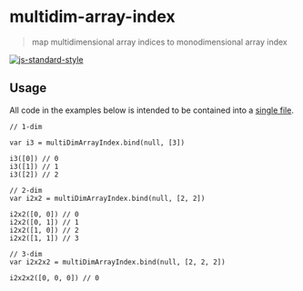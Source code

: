 # multidim-array-index

> map multidimensional array indices to monodimensional array index

[![js-standard-style](https://cdn.rawgit.com/feross/standard/master/badge.svg)](https://github.com/feross/standard)

## Usage

All code in the examples below is intended to be contained into a [single file](https://github.com/fibo/multidim-array-index/blob/master/test.js).

```
// 1-dim

var i3 = multiDimArrayIndex.bind(null, [3])

i3([0]) // 0
i3([1]) // 1
i3([2]) // 2

// 2-dim
var i2x2 = multiDimArrayIndex.bind(null, [2, 2])

i2x2([0, 0]) // 0
i2x2([0, 1]) // 1
i2x2([1, 0]) // 2
i2x2([1, 1]) // 3

// 3-dim
var i2x2x2 = multiDimArrayIndex.bind(null, [2, 2, 2])

i2x2x2([0, 0, 0]) // 0
```

